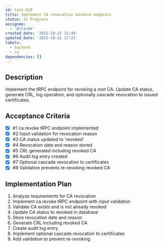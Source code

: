 ```yaml
---
id: task-010
title: Implement CA revocation backend endpoint
status: In Progress
assignee:
  - '@claude'
created_date: '2025-10-21 15:49'
updated_date: '2025-10-21 17:21'
labels:
  - backend
  - ca
dependencies: []
---
```


## Description

<!-- SECTION:DESCRIPTION:BEGIN -->
Implement the tRPC endpoint for revoking a root CA. Update CA status, generate CRL, log operation, and optionally cascade revocation to issued certificates.
<!-- SECTION:DESCRIPTION:END -->

## Acceptance Criteria
<!-- AC:BEGIN -->
- [x] #1 ca.revoke tRPC endpoint implemented
- [x] #2 Input validation for revocation reason
- [x] #3 CA status updated to 'revoked'
- [x] #4 Revocation date and reason stored
- [x] #5 CRL generated including revoked CA
- [x] #6 Audit log entry created
- [x] #7 Optional cascade revocation to certificates
- [x] #8 Validation prevents re-revoking revoked CA
<!-- AC:END -->

## Implementation Plan

<!-- SECTION:PLAN:BEGIN -->
1. Analyze requirements for CA revocation
2. Implement ca.revoke tRPC endpoint with input validation
3. Validate CA exists and is not already revoked
4. Update CA status to revoked in database
5. Store revocation date and reason
6. Generate CRL including revoked CA
7. Create audit log entry
8. Implement optional cascade revocation to certificates
9. Add validation to prevent re-revoking
<!-- SECTION:PLAN:END -->
